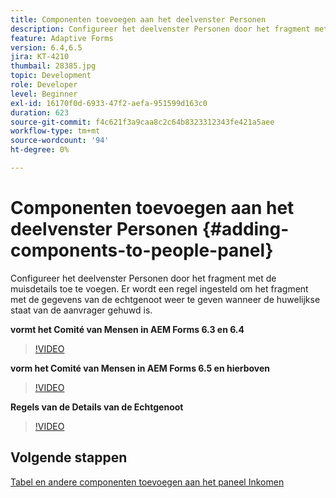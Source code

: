 ```yaml
---
title: Componenten toevoegen aan het deelvenster Personen
description: Configureer het deelvenster Personen door het fragment met de muisdetails toe te voegen. Er wordt een regel ingesteld om het fragment met de gegevens van de echtgenoot weer te geven wanneer de huwelijkse staat van de aanvrager gehuwd is.
feature: Adaptive Forms
version: 6.4,6.5
jira: KT-4210
thumbail: 28385.jpg
topic: Development
role: Developer
level: Beginner
exl-id: 16170f0d-6933-47f2-aefa-951599d163c0
duration: 623
source-git-commit: f4c621f3a9caa8c2c64b8323312343fe421a5aee
workflow-type: tm+mt
source-wordcount: '94'
ht-degree: 0%

---
```


# Componenten toevoegen aan het deelvenster Personen {#adding-components-to-people-panel}

Configureer het deelvenster Personen door het fragment met de muisdetails toe te voegen. Er wordt een regel ingesteld om het fragment met de gegevens van de echtgenoot weer te geven wanneer de huwelijkse staat van de aanvrager gehuwd is.

**vormt het Comité van Mensen in AEM Forms 6.3 en 6.4**

>[!VIDEO](https://video.tv.adobe.com/v/22193?quality=12&learn=on)

**vorm het Comité van Mensen in AEM Forms 6.5 en hierboven**

>[!VIDEO](https://video.tv.adobe.com/v/28385?quality=12&learn=on)

**Regels van de Details van de Echtgenoot**

>[!VIDEO](https://video.tv.adobe.com/v/22195?quality=12&learn=on)

## Volgende stappen

[Tabel en andere componenten toevoegen aan het paneel Inkomen](./adding-table-to-income-panel.md)
